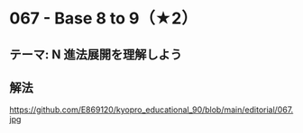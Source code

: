 # 067 - Base 8 to 9（★2）

## テーマ: N 進法展開を理解しよう

## 解法

<https://github.com/E869120/kyopro_educational_90/blob/main/editorial/067.jpg>
